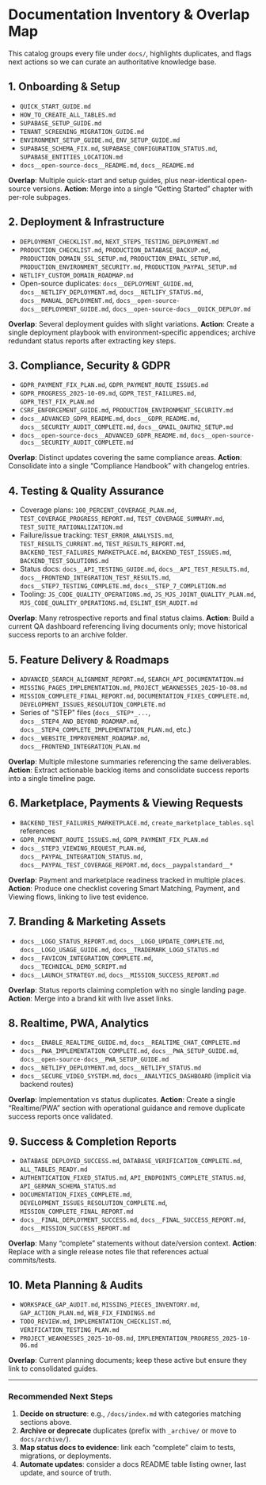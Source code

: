 # Documentation Inventory & Overlap Map

This catalog groups every file under `docs/`, highlights duplicates, and flags next actions so we can curate an authoritative knowledge base.

## 1. Onboarding & Setup
- `QUICK_START_GUIDE.md`
- `HOW_TO_CREATE_ALL_TABLES.md`
- `SUPABASE_SETUP_GUIDE.md`
- `TENANT_SCREENING_MIGRATION_GUIDE.md`
- `ENVIRONMENT_SETUP_GUIDE.md`, `ENV_SETUP_GUIDE.md`
- `SUPABASE_SCHEMA_FIX.md`, `SUPABASE_CONFIGURATION_STATUS.md`, `SUPABASE_ENTITIES_LOCATION.md`
- `docs__open-source-docs__README.md`, `docs__README.md`

**Overlap**: Multiple quick-start and setup guides, plus near-identical open-source versions. 
**Action**: Merge into a single “Getting Started” chapter with per-role subpages.

## 2. Deployment & Infrastructure
- `DEPLOYMENT_CHECKLIST.md`, `NEXT_STEPS_TESTING_DEPLOYMENT.md`
- `PRODUCTION_CHECKLIST.md`, `PRODUCTION_DATABASE_BACKUP.md`, `PRODUCTION_DOMAIN_SSL_SETUP.md`, `PRODUCTION_EMAIL_SETUP.md`, `PRODUCTION_ENVIRONMENT_SECURITY.md`, `PRODUCTION_PAYPAL_SETUP.md`
- `NETLIFY_CUSTOM_DOMAIN_ROADMAP.md`
- Open-source duplicates: `docs__DEPLOYMENT_GUIDE.md`, `docs__NETLIFY_DEPLOYMENT.md`, `docs__NETLIFY_STATUS.md`, `docs__MANUAL_DEPLOYMENT.md`, `docs__open-source-docs__DEPLOYMENT_GUIDE.md`, `docs__open-source-docs__QUICK_DEPLOY.md`

**Overlap**: Several deployment guides with slight variations. 
**Action**: Create a single deployment playbook with environment-specific appendices; archive redundant status reports after extracting key steps.

## 3. Compliance, Security & GDPR
- `GDPR_PAYMENT_FIX_PLAN.md`, `GDPR_PAYMENT_ROUTE_ISSUES.md`
- `GDPR_PROGRESS_2025-10-09.md`, `GDPR_TEST_FAILURES.md`, `GDPR_TEST_FIX_PLAN.md`
- `CSRF_ENFORCEMENT_GUIDE.md`, `PRODUCTION_ENVIRONMENT_SECURITY.md`
- `docs__ADVANCED_GDPR_README.md`, `docs__GDPR_README.md`, `docs__SECURITY_AUDIT_COMPLETE.md`, `docs__GMAIL_OAUTH2_SETUP.md`
- `docs__open-source-docs__ADVANCED_GDPR_README.md`, `docs__open-source-docs__SECURITY_AUDIT_COMPLETE.md`

**Overlap**: Distinct updates covering the same compliance areas. 
**Action**: Consolidate into a single “Compliance Handbook” with changelog entries.

## 4. Testing & Quality Assurance
- Coverage plans: `100_PERCENT_COVERAGE_PLAN.md`, `TEST_COVERAGE_PROGRESS_REPORT.md`, `TEST_COVERAGE_SUMMARY.md`, `TEST_SUITE_RATIONALIZATION.md`
- Failure/issue tracking: `TEST_ERROR_ANALYSIS.md`, `TEST_RESULTS_CURRENT.md`, `TEST_RESULTS_REPORT.md`, `BACKEND_TEST_FAILURES_MARKETPLACE.md`, `BACKEND_TEST_ISSUES.md`, `BACKEND_TEST_SOLUTIONS.md`
- Status docs: `docs__API_TESTING_GUIDE.md`, `docs__API_TEST_RESULTS.md`, `docs__FRONTEND_INTEGRATION_TEST_RESULTS.md`, `docs__STEP7_TESTING_COMPLETE.md`, `docs__STEP_7_COMPLETION.md`
- Tooling: `JS_CODE_QUALITY_OPERATIONS.md`, `JS_MJS_JOINT_QUALITY_PLAN.md`, `MJS_CODE_QUALITY_OPERATIONS.md`, `ESLINT_ESM_AUDIT.md`

**Overlap**: Many retrospective reports and final status claims. 
**Action**: Build a current QA dashboard referencing living documents only; move historical success reports to an archive folder.

## 5. Feature Delivery & Roadmaps
- `ADVANCED_SEARCH_ALIGNMENT_REPORT.md`, `SEARCH_API_DOCUMENTATION.md`
- `MISSING_PAGES_IMPLEMENTATION.md`, `PROJECT_WEAKNESSES_2025-10-08.md`
- `MISSION_COMPLETE_FINAL_REPORT.md`, `DOCUMENTATION_FIXES_COMPLETE.md`, `DEVELOPMENT_ISSUES_RESOLUTION_COMPLETE.md`
- Series of "STEP" files (`docs__STEP*_...`, `docs__STEP4_AND_BEYOND_ROADMAP.md`, `docs__STEP4_COMPLETE_IMPLEMENTATION_PLAN.md`, etc.)
- `docs__WEBSITE_IMPROVEMENT_ROADMAP.md`, `docs__FRONTEND_INTEGRATION_PLAN.md`

**Overlap**: Multiple milestone summaries referencing the same deliverables. 
**Action**: Extract actionable backlog items and consolidate success reports into a single timeline page.

## 6. Marketplace, Payments & Viewing Requests
- `BACKEND_TEST_FAILURES_MARKETPLACE.md`, `create_marketplace_tables.sql` references
- `GDPR_PAYMENT_ROUTE_ISSUES.md`, `GDPR_PAYMENT_FIX_PLAN.md`
- `docs__STEP3_VIEWING_REQUEST_PLAN.md`, `docs__PAYPAL_INTEGRATION_STATUS.md`, `docs__PAYPAL_TEST_COVERAGE_REPORT.md`, `docs__paypalstandard__*`

**Overlap**: Payment and marketplace readiness tracked in multiple places. 
**Action**: Produce one checklist covering Smart Matching, Payment, and Viewing flows, linking to live test evidence.

## 7. Branding & Marketing Assets
- `docs__LOGO_STATUS_REPORT.md`, `docs__LOGO_UPDATE_COMPLETE.md`, `docs__LOGO_USAGE_GUIDE.md`, `docs__TRADEMARK_LOGO_STATUS.md`
- `docs__FAVICON_INTEGRATION_COMPLETE.md`, `docs__TECHNICAL_DEMO_SCRIPT.md`
- `docs__LAUNCH_STRATEGY.md`, `docs__MISSION_SUCCESS_REPORT.md`

**Overlap**: Status reports claiming completion with no single landing page. 
**Action**: Merge into a brand kit with live asset links.

## 8. Realtime, PWA, Analytics
- `docs__ENABLE_REALTIME_GUIDE.md`, `docs__REALTIME_CHAT_COMPLETE.md`
- `docs__PWA_IMPLEMENTATION_COMPLETE.md`, `docs__PWA_SETUP_GUIDE.md`, `docs__open-source-docs__PWA_SETUP_GUIDE.md`
- `docs__NETLIFY_DEPLOYMENT.md`, `docs__NETLIFY_STATUS.md`
- `docs__SECURE_VIDEO_SYSTEM.md`, `docs__ANALYTICS_DASHBOARD` (implicit via backend routes)

**Overlap**: Implementation vs status duplicates. 
**Action**: Create a single “Realtime/PWA” section with operational guidance and remove duplicate success reports once validated.

## 9. Success & Completion Reports
- `DATABASE_DEPLOYED_SUCCESS.md`, `DATABASE_VERIFICATION_COMPLETE.md`, `ALL_TABLES_READY.md`
- `AUTHENTICATION_FIXED_STATUS.md`, `API_ENDPOINTS_COMPLETE_STATUS.md`, `API_GERMAN_SCHEMA_STATUS.md`
- `DOCUMENTATION_FIXES_COMPLETE.md`, `DEVELOPMENT_ISSUES_RESOLUTION_COMPLETE.md`, `MISSION_COMPLETE_FINAL_REPORT.md`
- `docs__FINAL_DEPLOYMENT_SUCCESS.md`, `docs__FINAL_SUCCESS_REPORT.md`, `docs__MISSION_SUCCESS_REPORT.md`

**Overlap**: Many “complete” statements without date/version context. 
**Action**: Replace with a single release notes file that references actual commits/tests.

## 10. Meta Planning & Audits
- `WORKSPACE_GAP_AUDIT.md`, `MISSING_PIECES_INVENTORY.md`, `GAP_ACTION_PLAN.md`, `WEB_FIX_FINDINGS.md`
- `TODO_REVIEW.md`, `IMPLEMENTATION_CHECKLIST.md`, `VERIFICATION_TESTING_PLAN.md`
- `PROJECT_WEAKNESSES_2025-10-08.md`, `IMPLEMENTATION_PROGRESS_2025-10-06.md`

**Overlap**: Current planning documents; keep these active but ensure they link to consolidated guides.

---

### Recommended Next Steps
1. **Decide on structure**: e.g., `/docs/index.md` with categories matching sections above.
2. **Archive or deprecate** duplicates (prefix with `_archive/` or move to `docs/archive/`).
3. **Map status docs to evidence**: link each “complete” claim to tests, migrations, or deployments.
4. **Automate updates**: consider a docs README table listing owner, last update, and source of truth.
